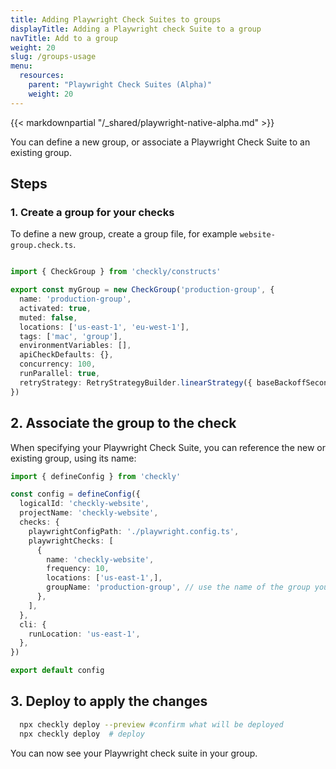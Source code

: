 ```yaml
---
title: Adding Playwright Check Suites to groups
displayTitle: Adding a Playwright check Suite to a group
navTitle: Add to a group
weight: 20
slug: /groups-usage
menu:
  resources:
    parent: "Playwright Check Suites (Alpha)"
    weight: 20
---
```


{{< markdownpartial "/_shared/playwright-native-alpha.md" >}}

You can define a new group, or associate a Playwright Check Suite to an existing group.

## Steps

### 1. Create a group for your checks

To define a new group, create a group file, for example `website-group.check.ts`.

```typescript {title="website-group.check.ts"}

import { CheckGroup } from 'checkly/constructs'

export const myGroup = new CheckGroup('production-group', {
  name: 'production-group',
  activated: true,
  muted: false,
  locations: ['us-east-1', 'eu-west-1'],
  tags: ['mac', 'group'],
  environmentVariables: [],
  apiCheckDefaults: {},
  concurrency: 100,
  runParallel: true,
  retryStrategy: RetryStrategyBuilder.linearStrategy({ baseBackoffSeconds: 30, maxRetries: 2, sameRegion: false }),
})
```

## 2. Associate the group to the check

When specifying your Playwright Check Suite, you can reference the new or existing group, using its name:

  ```typescript {title="checkly.config.ts"}
  import { defineConfig } from 'checkly'

  const config = defineConfig({
    logicalId: 'checkly-website',
    projectName: 'checkly-website',
    checks: {
      playwrightConfigPath: './playwright.config.ts',
      playwrightChecks: [
        {
          name: 'checkly-website',
          frequency: 10,
          locations: ['us-east-1',],
          groupName: 'production-group', // use the name of the group you created
        },
      ],
    },
    cli: {
      runLocation: 'us-east-1',
    },
  })

  export default config
  ```

## 3. Deploy to apply the changes

```bash {title="Terminal"}
  npx checkly deploy --preview #confirm what will be deployed
  npx checkly deploy  # deploy
```

You can now see your Playwright check suite in your group.
